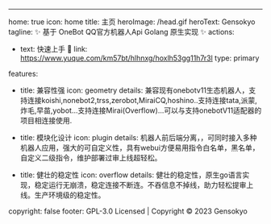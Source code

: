 ---
home: true
icon: home
title: 主页
heroImage: /head.gif
heroText: Gensokyo
tagline: ✨ 基于 OneBot QQ官方机器人Api Golang 原生实现 ✨
actions:
  - text: 快速上手 🦊
    link: https://www.yuque.com/km57bt/hlhnxg/hoxlh53gg11h7r3l
    type: primary


features:
  - title: 兼容性强
    icon: geometry
    details: 兼容现有onebotv11生态机器人，支持连接koishi,nonebot2,trss,zerobot,MiraiCQ,hoshino..支持连接tata,派蒙,炸毛,早苗,yobot...支持连接Mirai(Overflow)...可以与支持onebotV11适配器的项目相连接使用.

  - title: 模块化设计
    icon: plugin
    details: 机器人前后端分离，，可同时接入多种机器人应用，强大的可自定义性，具有webui方便易用指令白名单，黑名单，自定义二级指令，维护部署过审上线超轻松。

  - title: 健壮的稳定性
    icon: overflow
    details: 健壮的稳定性，原生go语言实现，稳定运行无崩溃，稳定连接不断连。不吞信息不掉线，助力轻松提审上线。生产环境级的稳定性。


  
copyright: false
footer: GPL-3.0 Licensed | Copyright © 2023 Gensokyo



